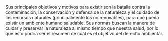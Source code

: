 Sus principales objetivos y motivos para existir son la batalla contra la contaminación, la conservación y defensa de la naturaleza y el cuidado de los recursos naturales (principalmente los no renovables), para que pueda existir un ambiente humano saludable. Sus normas buscan la manera de cuidar y preservar la naturaleza al mismo tiempo que nuestra salud, por lo que esto podría ser el resumen de cuál es el objetivo del derecho ambiental.
